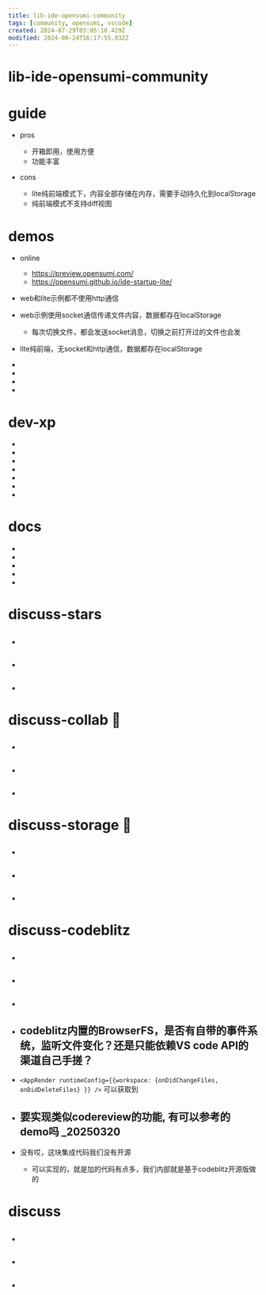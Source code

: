 ```yaml
---
title: lib-ide-opensumi-community
tags: [community, opensumi, vscode]
created: 2024-07-29T03:05:10.429Z
modified: 2024-08-24T16:17:55.032Z
---
```


# lib-ide-opensumi-community

# guide

- pros
  - 开箱即用，使用方便
  - 功能丰富

- cons
  - lite纯前端模式下，内容全部存储在内存，需要手动持久化到localStorage
  - 纯前端模式不支持diff视图
# demos
- online
  - https://preview.opensumi.com/
  - https://opensumi.github.io/ide-startup-lite/

- web和lite示例都不使用http通信

- web示例使用socket通信传递文件内容，数据都存在localStorage
  - 每次切换文件，都会发送socket消息，切换之前打开过的文件也会发

- lite纯前端，无socket和http通信，数据都存在localStorage

-
-
-
-

# dev-xp

-
-
-
-
-
-
-

# docs

-
-
-
-
-

# discuss-stars
- ## 

- ## 

- ## 
# discuss-collab 🔀
- ## 

- ## 

- ## 
# discuss-storage 💾
- ## 

- ## 

- ## 
# discuss-codeblitz
- ## 

- ## 

- ## 

- ## codeblitz内置的BrowserFS，是否有自带的事件系统，监听文件变化？还是只能依赖VS code API的渠道自己手搓？
- `<AppRender runtimeConfig={{workspace: {onDidChangeFiles, onDidDeleteFiles} }} />` 可以获取到

- ## 要实现类似codereview的功能, 有可以参考的demo吗 _20250320
- 没有哎，这块集成代码我们没有开源
  - 可以实现的，就是加的代码有点多，我们内部就是基于codeblitz开源版做的

# discuss
- ## 

- ## 

- ## 
